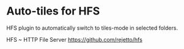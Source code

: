 # Auto-tiles for HFS

HFS plugin to automatically switch to tiles-mode in selected folders.

HFS ~ HTTP File Server https://github.com/rejetto/hfs
